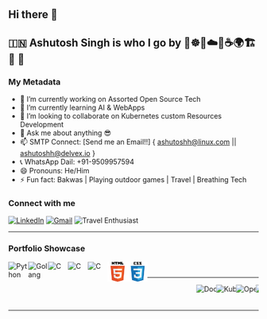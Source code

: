 ## Hi there 👋
## 🇮🇳 Ashutosh Singh is who I go by  🐳☸️👾☁️🐍☕️🌍🏗️🔧 🐘

<!-- 
**redashu/redashu** is a ✨ _special_ ✨ repository because its `README.md` (this file) appears on your GitHub profile.
-->

### My Metadata

- 🔭 I’m currently working on Assorted Open Source Tech
- 🌱 I’m currently learning AI & WebApps 
- 👯 I’m looking to collaborate on Kubernetes custom Resources Development
- 💬 Ask me about anything 😎
- 📫 SMTP Connect: [Send me an Email!!] { ashutoshh@linux.com || ashutoshh@delvex.io }
- 📞 WhatsApp Dail: +91-9509957594 
- 😄 Pronouns: He/Him
- ⚡ Fun fact: Bakwas | Playing outdoor games | Travel | Breathing Tech


### Connect with me
[![LinkedIn](https://img.shields.io/badge/linkedin-%230077B5.svg?&style=for-the-badge&logo=linkedin&logoColor=white)](https://www.linkedin.com/in/ashutoshh/)
[![Gmail](https://img.shields.io/badge/gmail-%23D14836.svg?&style=for-the-badge&logo=gmail&logoColor=white)](mailto:ashutoshh@linux.com)
![Travel Enthusiast](https://img.shields.io/badge/travel%20enthusiast-%230088CC.svg?&style=for-the-badge)
<br />
<hr />

### Portfolio Showcase 

<img align="left" alt="Python" width="40px" src="https://www.vectorlogo.zone/logos/python/python-icon.svg" />
<img align="left" alt="Golang" width="40px" src="https://www.vectorlogo.zone/logos/golang/golang-icon.svg" />
<img align="left" alt="C" width="40px" src="https://img.icons8.com/color/48/000000/c-programming.png" />
<img align="left" alt="C" width="40px" src="https://img.icons8.com/color/48/000000/mysql--v1.png" />
<img align="left" alt="C" width="40px" src="https://img.icons8.com/ios-filled/50/000000/javascript-logo.png" />
<img align="left" alt="HTML5" width="40px" src="https://raw.githubusercontent.com/github/explore/80688e429a7d4ef2fca1e82350fe8e3517d3494d/topics/html/html.png" />
<img align="left" alt="CSS3" width="40px" src="https://raw.githubusercontent.com/github/explore/80688e429a7d4ef2fca1e82350fe8e3517d3494d/topics/css/css.png" />
<br/>
<hr/>
<marquee>
<img align="left" alt="Docker" width="40px" src="https://www.vectorlogo.zone/logos/docker/docker-icon.svg" />
<img align="left" alt="Kubernetes" width="40px" src="https://www.vectorlogo.zone/logos/kubernetes/kubernetes-icon.svg" />
<img align="left" alt="OpenShift" width="40px" src="https://www.vectorlogo.zone/logos/openshift/openshift-icon.svg" />
<img align="left" alt="NGINX" width="40px" src="https://www.vectorlogo.zone/logos/nginx/nginx-icon.svg" />
<img align="left" alt="Linux" width="40px" src="https://www.vectorlogo.zone/logos/linux/linux-icon.svg" />
<img align="left" alt="AWS" width="40px" src="https://www.vectorlogo.zone/logos/amazon_aws/amazon_aws-icon.svg" />
<img align="left" alt="AWS" width="40px" src="https://www.vectorlogo.zone/logos/amazon_aws/amazon_aws-icon.svg" />
<img align="left" alt="Oracle Cloud" width="40px" src="https://www.vectorlogo.zone/logos/oracle/oracle-icon.svg" />

</marquee>


<br />
<br />
<hr />

